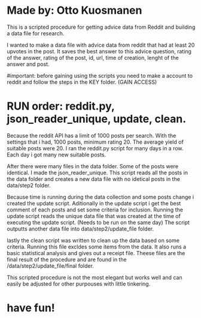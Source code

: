 # Made by: Otto Kuosmanen

This is a scripted procedure for getting advice data from Reddit and building a data file for research.

I wanted to make a data file with advice data from reddit that had at least 20 upvotes in the post.
It saves the best answer to this advice question, rating of the answer, rating of the post, id, url, time of creation, lenght of the answer and post.

#important: before gaining using the scripts you need to make a account to reddit and follow the steps in the KEY folder. (GAIN ACCESS)

# RUN order: reddit.py, json_reader_unique, update, clean.

Because the reddit API has a limit of 1000 posts per search.
With the settings that i had, 1000 posts, minimum rating 20. The average yield of suitable posts were 20.
I ran the reddit.py script for many days in a row. Each day i got many new suitable posts.

After there were many files in the data folder. Some of the posts were identical. I made the json_reader_unique.
This script reads all the posts in the data folder and creates a new data file with no idetical posts in the data/step2 folder.

Because time is running during the data collection and some posts change i created the update script. 
Aditionally in the update script i get the best comment of each posts and set some criteria for inclusion.
Running the update script reads the unique data file that was created at the time of executing the update script. (Needs to be run on the same day)
The script outputts another data file into data/step2/update_file folder.

lastly the clean script was written to clean up the data based on some criteria. Running this file excldes some items from the data.
It also runs a basic statistical analysis and gives out a receipt file.
Theese files are the final result of the procedure and are found in the /data/step2/update_file/final folder.

This scripted procedure is not the most elegant but works well and can easily be adjusted for other purpouses with little tinkering.

# have fun!


